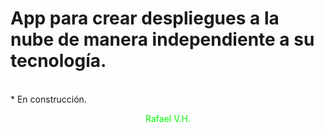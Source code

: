 # App para crear despliegues a la nube de manera independiente a su tecnología.

<br>
* En construcción.



<br>
<font color='lime'><p align="center">Rafael V.H.</p></font>